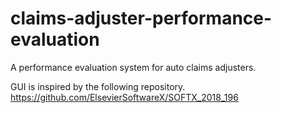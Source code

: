# claims-adjuster-performance-evaluation
A performance evaluation system for auto claims adjusters.

GUI is inspired by the following repository.
https://github.com/ElsevierSoftwareX/SOFTX_2018_196
